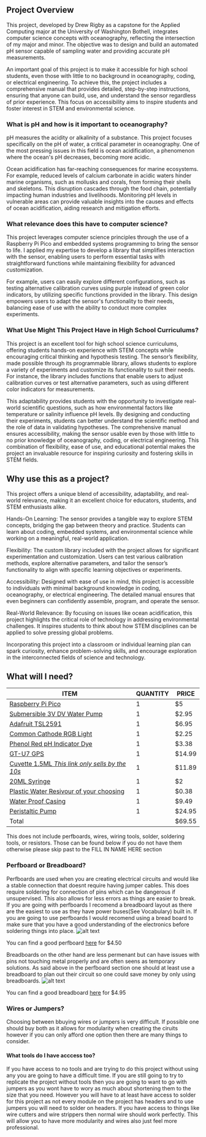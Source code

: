 ## Project Overview
This project, developed by Drew Rigby as a capstone for the Applied Computing major at the University of Washington Bothell, integrates computer science concepts with oceanography, reflecting the intersection of my major and minor. The objective was to design and build an automated pH sensor capable of sampling water and providing accurate pH measurements.

An important goal of this project is to make it accessible for high school students, even those with little to no background in oceanography, coding, or electrical engineering. To achieve this, the project includes a comprehensive manual that provides detailed, step-by-step instructions, ensuring that anyone can build, use, and understand the sensor regardless of prior experience. This focus on accessibility aims to inspire students and foster interest in STEM and environmental science.

### What is pH and how is it important to oceanography?
pH measures the acidity or alkalinity of a substance. This project focuses specifically on the pH of water, a critical parameter in oceanography. One of the most pressing issues in this field is ocean acidification, a phenomenon where the ocean's pH decreases, becoming more acidic.

Ocean acidification has far-reaching consequences for marine ecosystems. For example, reduced levels of calcium carbonate in acidic waters hinder marine organisms, such as mollusks and corals, from forming their shells and skeletons. This disruption cascades through the food chain, potentially impacting human industries and livelihoods. Monitoring pH levels in vulnerable areas can provide valuable insights into the causes and effects of ocean acidification, aiding research and mitigation efforts.

### What relevance does this have to computer science?
This project leverages computer science principles through the use of a Raspberry Pi Pico and embedded systems programming to bring the sensor to life. I applied my expertise to develop a library that simplifies interaction with the sensor, enabling users to perform essential tasks with straightforward functions while maintaining flexibility for advanced customization.

For example, users can easily explore different configurations, such as testing alternative calibration curves using purple instead of green color indicators, by utilizing specific functions provided in the library. This design empowers users to adapt the sensor's functionality to their needs, balancing ease of use with the ability to conduct more complex experiments.


### What Use Might This Project Have in High School Curriculums?
This project is an excellent tool for high school science curriculums, offering students hands-on experience with STEM concepts while encouraging critical thinking and hypothesis testing. The sensor’s flexibility, made possible through its programmable library, allows students to explore a variety of experiments and customize its functionality to suit their needs. For instance, the library includes functions that enable users to adjust calibration curves or test alternative parameters, such as using different color indicators for measurements.

This adaptability provides students with the opportunity to investigate real-world scientific questions, such as how environmental factors like temperature or salinity influence pH levels. By designing and conducting their experiments, students can better understand the scientific method and the role of data in validating hypotheses. The comprehensive manual ensures accessibility, making the sensor usable even by those with little to no prior knowledge of oceanography, coding, or electrical engineering. This combination of flexibility, ease of use, and educational potential makes the project an invaluable resource for inspiring curiosity and fostering skills in STEM fields.

## Why use this as a project?
This project offers a unique blend of accessibility, adaptability, and real-world relevance, making it an excellent choice for educators, students, and STEM enthusiasts alike.

Hands-On Learning: The sensor provides a tangible way to explore STEM concepts, bridging the gap between theory and practice. Students can learn about coding, embedded systems, and environmental science while working on a meaningful, real-world application.

Flexibility: The custom library included with the project allows for significant experimentation and customization. Users can test various calibration methods, explore alternative parameters, and tailor the sensor’s functionality to align with specific learning objectives or experiments.

Accessibility: Designed with ease of use in mind, this project is accessible to individuals with minimal background knowledge in coding, oceanography, or electrical engineering. The detailed manual ensures that even beginners can confidently assemble, program, and operate the sensor.

Real-World Relevance: By focusing on issues like ocean acidification, this project highlights the critical role of technology in addressing environmental challenges. It inspires students to think about how STEM disciplines can be applied to solve pressing global problems.

Incorporating this project into a classroom or individual learning plan can spark curiosity, enhance problem-solving skills, and encourage exploration in the interconnected fields of science and technology.




## What will I need?

|ITEM|QUANTITY|PRICE|
|---|---|---|
|[Raspberry Pi Pico](https://www.adafruit.com/product/5525)|1|$5|
|[Submersible 3V DV Water Pump](https://www.adafruit.com/product/4547)|1|$2.95|
|[Adafruit TSL2591](https://www.adafruit.com/product/1980)|1|$6.95|
|[Common Cathode RGB Light](https://www.sparkfun.com/products/105)|1|$2.25|
|[Phenol Red pH Indicator Dye](https://www.poolweb.com/products/taylor-ph-indicator-solution-3-4-oz-dropper-bottle-r-0014-a)|1|$3.38|
|[GT-U7 GPS](https://www.amazon.com/Navigation-Satellite-Compatible-Microcontroller-Geekstory/dp/B07PRGBLX7)|1|$14.99|
|[Cuvette 1.5ML *This link only sells by the 10s*](https://www.amazon.com/Standard-Disposable-Professional-Transparent-Spectrophotometers/dp/B07VGDLMMH/ref=sr_1_3?c=ts&dib=eyJ2IjoiMSJ9.Wdu-PneNgzy9HWgzqQpF4NBLH8vNxU3TnJP97jJI6K5CkgJXkyv-UAtbcqg3fmO8-xdRdEMT4H2ownpaVPMMaHXzsNkF2tbxrW2HuE7zxEcOtA-MBHBYkHV6HmPOE7fLuzGbI9rZSdy10q5kvpcnMFaT6kUqf7-DJbqa2snUjLDDArWAbArXT2QCQDNtBNRAVqzQem_6vUD536fPMKD2lA25uliqrV63WyjNQt6MhQQZa2gJIJN3Nr4TtDbrs_wtAlUK7JVekIs8ODg29hQC5DgXq_pKflS9gyPv6p5u7JI.71dC1E2u98ecs3xq6WpQIMiJ2LN3HRsqwCd--ipGPMc&dib_tag=se&keywords=Lab+Cuvettes&qid=1731213259&s=industrial&sr=1-3&ts_id=318063011)|1|$11.89|
|[20ML Syringe](https://aaprintsupplyco.com/products/neo-sy?variant=32983529488468&currency=USD&utm_medium=product_sync&utm_source=google&utm_content=sag_organic&utm_campaign=sag_organic&srsltid=AfmBOoqIWNiGqBFyY0_SuPJI8O2K_qD1SE5h-Gxxlw2TRUkzQtm_g3tpRyg)|1|$2|
|[Plastic Water Resivour of your choosing](https://www.berlinpackaging.com/3600b03-2-oz-natural-hdpe-plastic-wide-mouth-packer-bottles-white-screw-top-cap/?utm_source=google&utm_medium=cpc&utm_campaign=PMax%3A%20%28ROI%29%20Shopping%20-%20Smart%20-%20Bottles%20-%20HDPE&utm_id=21016660230&utm_content=&utm_term=&gad_source=1&gclid=CjwKCAjw9cCyBhBzEiwAJTUWNQKtTxFOMuFaX5nl7jv3UimzFBc7M9naBo_MlGrCpJRQH1XFCfGRXBoCqS4QAvD_BwE)|1|$0.38|
|[Water Proof Casing](https://www.amazon.com/Waterproof-Plastic-Electronic-Junction-Enclosure/dp/B07M5SZNR9/ref=asc_df_B07M5SZNR9/?tag=hyprod-20&linkCode=df0&hvadid=693308318554&hvpos=&hvnetw=g&hvrand=13402671431230684644&hvpone=&hvptwo=&hvqmt=&hvdev=c&hvdvcmdl=&hvlocint=&hvlocphy=9033316&hvtargid=pla-615797795038&psc=1&mcid=7bd63229ef183828938a82ddd5446444&gad_source=1)|1|$9.49|
|[Peristaltic Pump](https://www.adafruit.com/product/1150)|1|$24.95|
|Total||$69.55|

This does not include perfboards, wires, wiring tools, solder, soldering tools, or resistors. Those can be found below if you do not have them otherwise please skip past to the FILL IN NAME HERE section
### Perfboard or Breadboard?
Perfboards are used when you are creating electrical circuits and would like a stable connection that doesnt require having jumper cables. This
does require soldering for connection of pins which can be dangerous if unsupervised. This also allows for less errors as things are easier to 
break. If you are going with perfboards I recomend a breadboard layout as there are the easiest to use as they have power buses(See Vocabulary)
built in. If you are going to use perfboards I would recomend using a bread board to make sure that you have a good understanding of the 
electronics before soldering things into place.
![alt text](https://cdn-shop.adafruit.com/970x728/1609-00.jpg)

You can find a good perfboard [here](https://www.adafruit.com/product/1609) for $4.50

Breadboards on the other hand are less permenant but can have issues with pins not touching metal properly and are often seens as temporary solutions.
As said above in the perfboard section one should at least use a breadboard to plan out their circuit so one could save money by only using breadboards.
![alt text](https://cdn-shop.adafruit.com/970x728/4539-03.jpg)

You can find a good breadboard [here](https://www.mouser.com/ProductDetail/SparkFun/PRT-12002?qs=WyAARYrbSnYNJEbsmDuXsA%3D%3D&mgh=1&srsltid=AfmBOopsiO3PD5JWbhyFv99flrAnsKZhypC7DzSwbdvFXANliHVx4DNLneM) for $4.95

### Wires or Jumpers?
Choosing between bbuying wires or jumpers is very difficult. If possible one should buy both as it allows for modularity when creating the ciruits however
if you can only afford one option then there are many things to consider.

#### What tools do I have acccess too?
If you have access to no tools and are trying to do this project without using any you are going to have a difficult time. If you are still going to try to
replicate the project without tools then you are going to want to go with jumpers as you wont have to wory as much about shortening them to the size that 
you need. However you will have to at least have access to solder for this project as not every module on the project has headers and to use jumpers you will
need to solder on headers. If you have access to things like wire cutters and wire strippers then normal wire should work perfectly. This will allow you to 
have more modularity and wires also just feel more professional.
